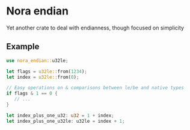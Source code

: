 # Nora endian

Yet another crate to deal with endianness, though focused on simplicity

## Example

```rust
use nora_endian::u32le;

let flags = u32le::from(1234);
let index = u32le::from(0);

// Easy operations on & comparisons between le/be and native types
if flags & 1 == 0 {
   // ...
}

let index_plus_one_u32: u32 = 1 + index;
let index_plus_one_u32le: u32le = index + 1;
```
